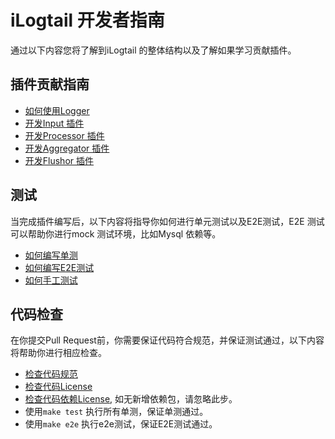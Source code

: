 # iLogtail 开发者指南
通过以下内容您将了解到iLogtail 的整体结构以及了解如果学习贡献插件。

## 插件贡献指南
  - [如何使用Logger](How-to-use-logger.md)
  - [开发Input 插件](How-to-write-input-plugins.md)
  - [开发Processor 插件](How-to-write-processor-plugins.md)
  - [开发Aggregator 插件](How-to-write-aggregator-plugins.md)
  - [开发Flushor 插件](How-to-write-flusher-plugins.md)
  
## 测试
当完成插件编写后，以下内容将指导你如何进行单元测试以及E2E测试，E2E 测试可以帮助你进行mock 测试环境，比如Mysql 依赖等。
- [如何编写单测](How-to-write-unit-test.md)
- [如何编写E2E测试](../../../test/README.md)
- [如何手工测试](How-to-do-manual-test.md)

## 代码检查
在你提交Pull Request前，你需要保证代码符合规范，并保证测试通过，以下内容将帮助你进行相应检查。
- [检查代码规范](How-to-chek-codestyle.md)
- [检查代码License](How-to-check-license.md)
- [检查代码依赖License](How-to-chek-dependency-license.md), 如无新增依赖包，请忽略此步。
- 使用`make test` 执行所有单测，保证单测通过。
- 使用`make e2e` 执行e2e测试，保证E2E测试通过。
